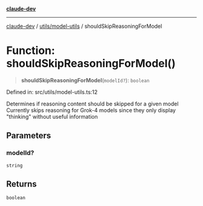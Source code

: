 [**claude-dev**](../../../README.md)

***

[claude-dev](../../../README.md) / [utils/model-utils](../README.md) / shouldSkipReasoningForModel

# Function: shouldSkipReasoningForModel()

> **shouldSkipReasoningForModel**(`modelId?`): `boolean`

Defined in: src/utils/model-utils.ts:12

Determines if reasoning content should be skipped for a given model
Currently skips reasoning for Grok-4 models since they only display "thinking" without useful information

## Parameters

### modelId?

`string`

## Returns

`boolean`
